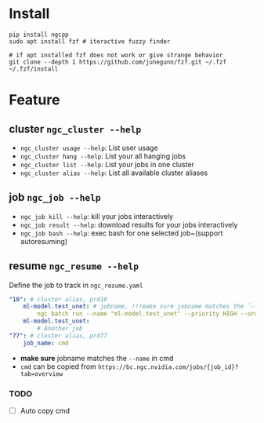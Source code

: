 # Install

```shell
pip install ngcpp
sudo apt install fzf # iteractive fuzzy finder

# if apt installed fzf does not work or give strange behavior
git clone --depth 1 https://github.com/junegunn/fzf.git ~/.fzf
~/.fzf/install
```

# Feature

## cluster `ngc_cluster --help`

* `ngc_cluster usage --help`: List user usage
* `ngc_cluster hang --help`: List your all hanging jobs
* `ngc_cluster list --help`: List your jobs in one cluster
* `ngc_cluster alias --help`: List all available cluster aliases

## job `ngc_job --help`

* `ngc_job kill --help`: kill your jobs interactively
* `ngc_job result --help`: download results for your jobs interactively
* `ngc_job bash --help`: exec bash for one selected job~(support autoresuming)


## resume `ngc_resume --help`

Define the job to track in `ngc_resume.yaml`

```yaml
"10": # cluster alias, prd10
    ml-model.test_unet: # jobname, !!!make sure jobname matches the `--name` in cmd
        ngc batch run --name "ml-model.test_unet" --priority HIGH --order 50 --preempt RUNONCE --min-timeslice 0s --total-runtime 1209600s --ace nv-us-west-2 --instance dgxa100.40g.8.norm --commandline "sleep 10h" --result /result --array-type "PYTORCH" --replicas "18" --image "another_docker_image" --org your_org --team your_team
    ml-model.test_unet:
        # Another job
"77": # cluster alias, prd77
    job_name: cmd
```

* **make sure** jobname matches the `--name` in cmd
* `cmd` can be copied from `https://bc.ngc.nvidia.com/jobs/{job_id}?tab=overview`


### TODO

- [ ] Auto copy cmd
